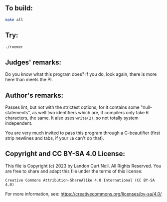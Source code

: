 ## To build:

```sh
make all
```


## Try:

```sh
./roemer
```


## Judges' remarks:

Do you know what this program does?  If you do, look again, there is more here
than meets the PI.


## Author's remarks:

Passes lint, but not with the strictest options, for it contains some
"null-statements", as well two identifiers which are, if compilers only take 6
characters, the same.  It also uses `write(2)`, so not totally system
independent.

You are very much invited to pass this program through a C-beautifier (first
strip newlines and tabs, if your `cb` can't do that).


## Copyright and CC BY-SA 4.0 License:

This file is Copyright (c) 2023 by Landon Curt Noll.  All Rights Reserved.
You are free to share and adapt this file under the terms of this license:

    Creative Commons Attribution-ShareAlike 4.0 International (CC BY-SA 4.0)

For more information, see: https://creativecommons.org/licenses/by-sa/4.0/
